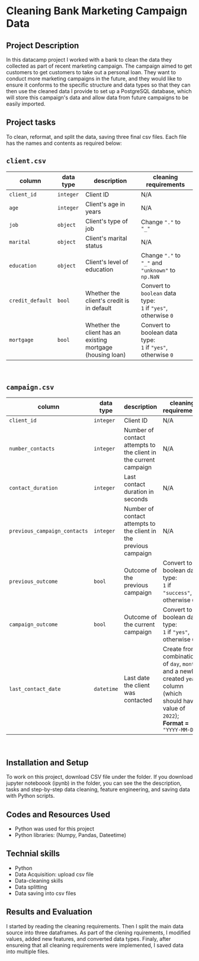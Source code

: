 # Cleaning Bank Marketing Campaign Data
## Project Description
In this datacamp project I worked with a bank to clean the data they collected as part of recent marketing campaign. The campaign aimed to get customers to get customers to take out a personal loan. They want to conduct more marketing campaigns in the future, and they would like to ensure it conforms to the specific structure and data types so that they can then use the cleaned data I provide to set up a PostgreSQL database, which will store this campaign's data and allow data from future campaigns to be easily imported. 

## Project tasks
To clean, reformat, and split the data, saving three final csv files. Each file has the names and contents as required below:
## `client.csv`

| column | data type | description | cleaning requirements |
|--------|-----------|-------------|-----------------------|
| `client_id` | `integer` | Client ID | N/A |
| `age` | `integer` | Client's age in years | N/A |
| `job` | `object` | Client's type of job | Change `"."` to `"_"` |
| `marital` | `object` | Client's marital status | N/A |
| `education` | `object` | Client's level of education | Change `"."` to `"_"` and `"unknown"` to `np.NaN` |
| `credit_default` | `bool` | Whether the client's credit is in default | Convert to `boolean` data type:<br> `1` if `"yes"`, otherwise `0` |
| `mortgage` | `bool` | Whether the client has an existing mortgage (housing loan) | Convert to boolean data type:<br> `1` if `"yes"`, otherwise `0` |

<br>

## `campaign.csv`

| column | data type | description | cleaning requirements |
|--------|-----------|-------------|-----------------------|
| `client_id` | `integer` | Client ID | N/A |
| `number_contacts` | `integer` | Number of contact attempts to the client in the current campaign | N/A |
| `contact_duration` | `integer` | Last contact duration in seconds | N/A |
| `previous_campaign_contacts` | `integer` | Number of contact attempts to the client in the previous campaign | N/A |
| `previous_outcome` | `bool` | Outcome of the previous campaign | Convert to boolean data type:<br> `1` if `"success"`, otherwise `0`. |
| `campaign_outcome` | `bool` | Outcome of the current campaign | Convert to boolean data type:<br> `1` if `"yes"`, otherwise `0`. |
| `last_contact_date` | `datetime` | Last date the client was contacted | Create from a combination of `day`, `month`, and a newly created `year` column (which should have a value of `2022`); <br> **Format =** `"YYYY-MM-DD"` |

<br>


## Installation and Setup
To work on this project, download CSV file under the folder.
If you download jupyter noteboook (ipynb) in the folder, you can see the the description, tasks and step-by-step data cleaning, feature engineering, and saving data with Python scripts.

## Codes and Resources Used
 - Python was used for this project
 - Python libraries: (Numpy, Pandas, Dateetime)

## Technial skills 
- Python
- Data Acquisition: upload csv file
- Data-cleaning skills
- Data splitting 
- Data saving into csv files


## Results and Evaluation 
I started by reading the cleaning requirements. Then I split the main data source into three dataframes. As part of the clening rquirements, I modified values, added new features, and converted data types. Finaly, after ensureing that all cleaning requirements were implemented, I saved data into multiple files.


